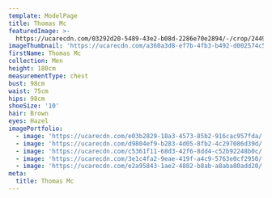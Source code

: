```yaml
---
template: ModelPage
title: Thomas Mc
featuredImage: >-
  https://ucarecdn.com/03292d20-5489-43e2-b08d-2286e70e2894/-/crop/2449x913/0,0/-/preview/
imageThumbnail: 'https://ucarecdn.com/a360a3d8-ef7b-4fb3-b492-d002574c511e/'
firstName: Thomas Mc
collection: Men
height: 180cm
measurementType: chest
bust: 98cm
waist: 75cm
hips: 98cm
shoeSize: '10'
hair: Brown
eyes: Hazel
imagePortfolio:
  - image: 'https://ucarecdn.com/e03b2829-18a3-4573-85b2-916cac957fda/'
  - image: 'https://ucarecdn.com/d9804ef9-b283-4d05-8fb2-4c297086d39d/'
  - image: 'https://ucarecdn.com/c5361f11-68d3-42f6-8dd4-c52b92248b0c/'
  - image: 'https://ucarecdn.com/3e1c4fa2-9eae-419f-a4c9-5763e0cf2950/'
  - image: 'https://ucarecdn.com/e2a95843-1ae2-4882-b8ab-a8aba80add20/'
meta:
  title: Thomas Mc
---
```


